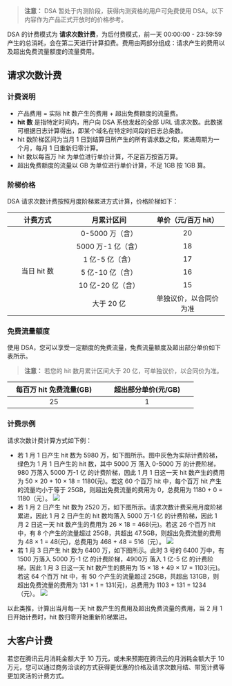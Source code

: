 > **注意：**
> DSA 暂处于内测阶段，获得内测资格的用户可免费使用 DSA。以下内容作为产品正式开放时的价格参考。

DSA 的计费模式为 **请求次数计费**，为后付费模式，前一天 00:00:00 - 23:59:59 产生的总消耗，会在第二天进行计算扣费。费用由两部分组成：请求产生的费用以及超出免费流量额度的流量费用。

## 请求次数计费
### 计费说明
- 产品费用 = 实际 hit 数产生的费用 + 超出免费额度的流量费。
- **hit 数** 是指特定时间内，用户向 DSA 系统发起的全部 URL 请求次数。此数据可根据日志计算得出，即某个域名在特定时间段的日志总条数。
- hit 数阶梯区间为当月 1 日到结算日所产生的所有请求数之和，累进周期为一个月，每月 1 日重新归零计算。
- hit 数以每百万 hit 为单位进行单价计算，不足百万按百万算。
- 超出免费额度的流量以 GB 为单位进行单价计算，不足 1GB 按 1GB 算。

### 阶梯价格
DSA 请求次数计费按照月度阶梯累进方式计算，价格阶梯如下：
<table>
	<thead>
		<tr>
			<th scope="col" style="text-align: center;width: 145px;">计费方式</th>
			<th scope="col" style="text-align: center;width: 154px;">月累计区间</th>
			<th scope="col" style="text-align: center;width: 145px;">单价（元/百万 hit）
			</th>
		</tr>
	</thead>
	<tbody>
		<tr>
			<td colspan="1" rowspan="6" style="text-align: center; width: 145px;">当日 hit 数</td>
			<td style="text-align: center; width: 154px;">0-5000 万（含）</td>
			<td style="text-align: center; width: 180px;">20</td>
		</tr>
		<tr>
			<td style="text-align: center; width: 200px;">5000 万-1 亿（含）</td>
			<td style="text-align: center; width: 180px;">18</td>
		</tr>
		<tr>
			<td style="text-align: center; width: 154px;">1 亿-5 亿（含）</td>
			<td style="text-align: center; width: 180px;">17</td>
		</tr>
		<tr>
			<td style="text-align: center; width: 154px;">5 亿-10 亿（含）</td>
			<td style="text-align: center; width: 180px;">16</td>
		</tr>
		<tr>
			<td style="text-align: center; width: 154px;">10 亿-20 亿（含）</td>
			<td style="text-align: center; width: 180px;">15</td>
		</tr>
		<tr>
			<td style="text-align: center; width: 154px;">大于 20 亿</td>
			<td style="text-align: center; width: 180px;">单独议价，以合同价为准</td>
		</tr>
	</tbody>
</table>

### 免费流量额度
使用 DSA，您可以享受一定额度的免费流量，免费流量额度及超出部分单价如下表所示。
> **注意：**
> 若您的 hit 数月累计区间大于 20 亿，可单独议价，以合同价为准。

<table>
	<thead>
		<tr>
			<th scope="col" style="text-align: center;width: 200px;">每百万 hit 免费流量(GB)</th>
			<th scope="col" style="text-align: center;width: 200px;">超出部分单价(元/GB)</th>
			</th>
		</tr>
	</thead>
	<tbody>
		<tr>
			<td style="text-align: center; width: 145px;">25</td>
			<td style="text-align: center; width: 154px;">1</td>
		</tr>		
	</tbody>
</table>


### 计费示例
请求次数计费计算方式如下例：
+ 若 1 月 1 日产生 hit 数为 5980 万，如下图所示。图中灰色为实际计费阶梯，绿色为 1 月 1 日产生的 hit 数，其中 5000 万 落入 0-5000 万 的计费阶梯，980 万落入 5000 万-1 亿 的计费阶梯，因此 1 月 1 日这一天 hit 数产生的费用为 50 &times; 20 + 10 &times; 18 = 1180(元)。若这 60 个百万 hit 中，每个百万 hit 产生的流量均小于等于 25GB，则超出免费流量的费用为 0，总费用为 1180 + 0 = 1180（元）。
![](https://mc.qcloudimg.com/static/img/02f1474d5c00cf21eda6d97634057d3e/account_1.png)
+ 若 1 月 2 日产生 hit 数为 2520 万，如下图所示。请求次数计费采用月度阶梯累进，因此 1 月 2 日产生的 hit 数均落入 5000 万-1 亿 的计费阶梯，因此 1 月 2 日这一天 hit 数产生的费用为 26 &times; 18 = 468(元)。若这 26 个百万 hit 中，有 8 个产生的流量超过 25GB，共超出 47.5GB，则超出免费流量的费用为 48 &times; 1 = 48(元)，总费用为 468 + 48 = 516（元）。
![](https://mc.qcloudimg.com/static/img/9bd000d948aa3d0eda88aae36b4fe16a/account_2.png)
+ 若 1 月 3 日产生 hit 数为 6400 万，如下图所示。此时 3 号的 6400 万中，有 1500 万落入 5000 万-1 亿 的计费阶梯，4900万 落入 1 亿-5 亿 的计费阶梯，因此 1 月 3 日这一天 hit 数产生的费用为 15 &times; 18 + 49 &times; 17 = 1103(元)。若这 64 个百万 hit 中，有 50 个产生的流量超过 25GB，共超出 131GB，则超出免费流量的费用为 131 &times; 1 = 131(元)，总费用为 1103 + 131 = 1234（元）。
![](https://mc.qcloudimg.com/static/img/966a75858beab42b605c7a708308a075/account_3.png)

以此类推，计算出当月每一天 hit 数产生的费用及超出免费流量的费用，当 2 月 1 日开始计费时，hit 数归零开始重新阶梯累进。

## 大客户计费
若您在腾讯云月消耗金额大于 10 万元，或未来预期在腾讯云的月消耗金额大于 10 万元，您可以通过商务洽谈的方式获得更优惠的价格及请求次数月结、带宽计费等更加灵活的计费方式。